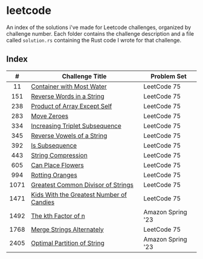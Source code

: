 # leetcode
An index of the solutions i've made for Leetcode challenges, organized by challenge number. Each folder contains the challenge
description and a file called `solution.rs` containing the Rust code I wrote for that challenge.

## Index
|  #   | Challenge Title                                    | Problem Set       |
|:----:|----------------------------------------------------|-------------------|
|  11  | [Container with Most Water](./11)                  | LeetCode 75       |
| 151  | [Reverse Words in a String](./151)                 | LeetCode 75       |
| 238  | [Product of Array Except Self](./238)              | LeetCode 75       |
| 283  | [Move Zeroes](./283)                               | LeetCode 75       |
| 334  | [Increasing Triplet Subsequence](./334)            | LeetCode 75       |
| 345  | [Reverse Vowels of a String](./345)                | LeetCode 75       |
| 392  | [Is Subsequence](./392)                            | LeetCode 75       |
| 443  | [String Compression](./443)                        | LeetCode 75       |
| 605  | [Can Place Flowers](./605)                         | LeetCode 75       |
| 994  | [Rotting Oranges](./994)                           | LeetCode 75       |
| 1071 | [Greatest Common Divisor of Strings](./1071)       | LeetCode 75       |
| 1471 | [Kids With the Greatest Number of Candies](./1471) | LeetCode 75       |
| 1492 | [The kth Factor of n](./1492)                      | Amazon Spring '23 |
| 1768 | [Merge Strings Alternately](./1768)                | LeetCode 75       |
| 2405 | [Optimal Partition of String](./2405)              | Amazon Spring '23 |